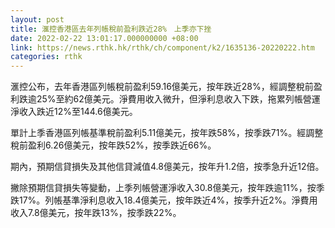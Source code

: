 ```yaml
---
layout: post
title: 滙控香港區去年列帳稅前盈利跌近28%　上季亦下挫
date: 2022-02-22 13:01:17.000000000 +08:00
link: https://news.rthk.hk/rthk/ch/component/k2/1635136-20220222.htm
categories: rthk
---
```


滙控公布，去年香港區列帳稅前盈利59.16億美元，按年跌近28%，經調整稅前盈利跌逾25%至約62億美元。淨費用收入微升，但淨利息收入下跌，拖累列帳營運淨收入跌近12%至144.6億美元。

單計上季香港區列帳基準稅前盈利5.11億美元，按年跌58%，按季跌71%。經調整稅前盈利6.26億美元，按年跌52%，按季跌近66%。

期內，預期信貸損失及其他信貸減值4.8億美元，按年升1.2倍，按季急升近12倍。

撇除預期信貸損失等變動，上季列帳營運淨收入30.8億美元，按年跌逾11%，按季跌17%。列帳基準淨利息收入18.4億美元，按年跌近4%，按季升近2%。淨費用收入7.8億美元，按年跌13%，按季跌22%。
